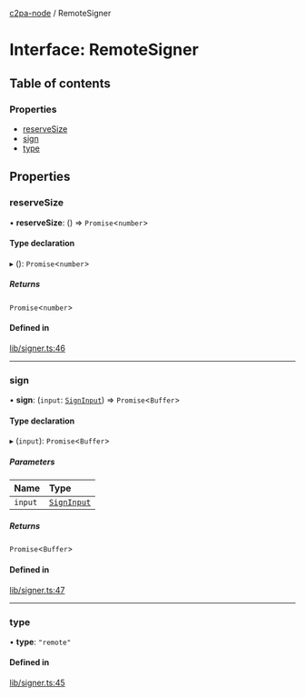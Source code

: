 [c2pa-node](../README.md) / RemoteSigner

# Interface: RemoteSigner

## Table of contents

### Properties

- [reserveSize](RemoteSigner.md#reservesize)
- [sign](RemoteSigner.md#sign)
- [type](RemoteSigner.md#type)

## Properties

### reserveSize

• **reserveSize**: () => `Promise`\<`number`\>

#### Type declaration

▸ (): `Promise`\<`number`\>

##### Returns

`Promise`\<`number`\>

#### Defined in

[lib/signer.ts:46](https://github.com/contentauth/c2pa-node/blob/f582044/js-src/lib/signer.ts#L46)

___

### sign

• **sign**: (`input`: [`SignInput`](SignInput.md)) => `Promise`\<`Buffer`\>

#### Type declaration

▸ (`input`): `Promise`\<`Buffer`\>

##### Parameters

| Name | Type |
| :------ | :------ |
| `input` | [`SignInput`](SignInput.md) |

##### Returns

`Promise`\<`Buffer`\>

#### Defined in

[lib/signer.ts:47](https://github.com/contentauth/c2pa-node/blob/f582044/js-src/lib/signer.ts#L47)

___

### type

• **type**: ``"remote"``

#### Defined in

[lib/signer.ts:45](https://github.com/contentauth/c2pa-node/blob/f582044/js-src/lib/signer.ts#L45)
